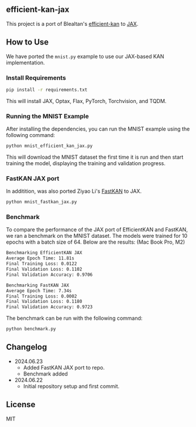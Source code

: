 ## efficient-kan-jax

This project is a port of Blealtan's [efficient-kan](https://github.com/Blealtan/efficient-kan) to [JAX](https://github.com/google/jax).

## How to Use

We have ported the `mnist.py` example to use our JAX-based KAN implementation.

### Install Requirements

```bash
pip install -r requirements.txt
```

This will install JAX, Optax, Flax, PyTorch, Torchvision, and TQDM.

### Running the MNIST Example

After installing the dependencies, you can run the MNIST example using the following command:

```bash
python mnist_efficient_kan_jax.py
```

This will download the MNIST dataset the first time it is run and then start training the model, displaying the training and validation progress.

### FastKAN JAX port

In additition, was also ported Ziyao Li's [FastKAN](https://github.com/ZiyaoLi/fast-kan) to JAX.

```bash
python mnist_fastkan_jax.py
```

### Benchmark

To compare the performance of the JAX port of EfficientKAN and FastKAN, we ran a benchmark on the MNIST dataset. The models were trained for 10 epochs with a batch size of 64. Below are the results: (Mac Book Pro, M2)

```bash
Benchmarking EfficientKAN JAX
Average Epoch Time: 11.81s
Final Training Loss: 0.0122
Final Validation Loss: 0.1102
Final Validation Accuracy: 0.9706

Benchmarking FastKAN JAX
Average Epoch Time: 7.34s
Final Training Loss: 0.0002
Final Validation Loss: 0.1180
Final Validation Accuracy: 0.9723
```

The benchmark can be run with the following command:

```bash
python benchmark.py
```

## Changelog

* 2024.06.23
  * Added FastKAN JAX port to repo.
  * Benchmark added
* 2024.06.22
  * Initial repository setup and first commit.

## License

MIT
